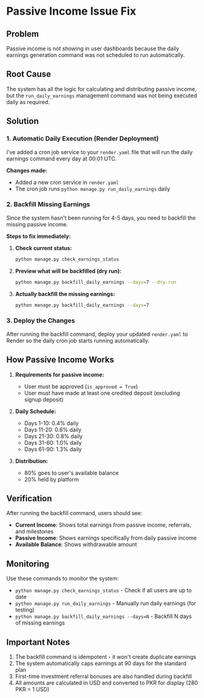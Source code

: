 # Passive Income Issue Fix

## Problem
Passive income is not showing in user dashboards because the daily earnings generation command was not scheduled to run automatically.

## Root Cause
The system has all the logic for calculating and distributing passive income, but the `run_daily_earnings` management command was not being executed daily as required.

## Solution

### 1. Automatic Daily Execution (Render Deployment)
I've added a cron job service to your `render.yaml` file that will run the daily earnings command every day at 00:01 UTC.

**Changes made:**
- Added a new cron service in `render.yaml` 
- The cron job runs `python manage.py run_daily_earnings` daily

### 2. Backfill Missing Earnings
Since the system hasn't been running for 4-5 days, you need to backfill the missing passive income.

**Steps to fix immediately:**

1. **Check current status:**
   ```bash
   python manage.py check_earnings_status
   ```

2. **Preview what will be backfilled (dry run):**
   ```bash
   python manage.py backfill_daily_earnings --days=7 --dry-run
   ```

3. **Actually backfill the missing earnings:**
   ```bash
   python manage.py backfill_daily_earnings --days=7
   ```

### 3. Deploy the Changes
After running the backfill command, deploy your updated `render.yaml` to Render so the daily cron job starts running automatically.

## How Passive Income Works

1. **Requirements for passive income:**
   - User must be approved (`is_approved = True`)
   - User must have made at least one credited deposit (excluding signup deposit)

2. **Daily Schedule:**
   - Days 1-10: 0.4% daily
   - Days 11-20: 0.6% daily  
   - Days 21-30: 0.8% daily
   - Days 31-60: 1.0% daily
   - Days 61-90: 1.3% daily

3. **Distribution:**
   - 80% goes to user's available balance
   - 20% held by platform

## Verification

After running the backfill command, users should see:
- **Current Income**: Shows total earnings from passive income, referrals, and milestones
- **Passive Income**: Shows earnings specifically from daily passive income
- **Available Balance**: Shows withdrawable amount

## Monitoring

Use these commands to monitor the system:

- `python manage.py check_earnings_status` - Check if all users are up to date
- `python manage.py run_daily_earnings` - Manually run daily earnings (for testing)
- `python manage.py backfill_daily_earnings --days=N` - Backfill N days of missing earnings

## Important Notes

1. The backfill command is idempotent - it won't create duplicate earnings
2. The system automatically caps earnings at 90 days for the standard plan
3. First-time investment referral bonuses are also handled during backfill
4. All amounts are calculated in USD and converted to PKR for display (280 PKR = 1 USD)